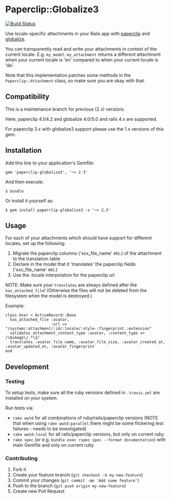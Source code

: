 # Paperclip::Globalize3

[![Build Status](https://travis-ci.org/emjot/paperclip-globalize3.png?branch=2.x-stable)](https://travis-ci.org/emjot/paperclip-globalize3)

Use locale-specific attachments in your Rails app with [paperclip](https://github.com/thoughtbot/paperclip) and
[globalize](https://github.com/globalize/globalize).

You can transparently read and write your attachments in context of the current locale. E.g. `my_model.my_attachment` returns a different attachment when your current locale is 'en' compared to when your current locale is 'de'.

Note that this implementation patches some methods in the `Paperclip::Attachment` class, so make sure you are okay with that.

## Compatibility

This is a maintenance branch for previous (2.x) versions. 

Here, paperclip 4.1/4.2 and globalize 4.0/5.0 and rails 4.x are supported.

For paperclip 3.x with globalize3 support please use the 1.x versions of this gem.

## Installation

Add this line to your application's Gemfile:

    gem 'paperclip-globalize3', '~> 2.3'

And then execute:

    $ bundle

Or install it yourself as:

    $ gem install paperclip-globalize3 -v '~> 2.3'

## Usage

For each of your attachments which should have support for different locales, set up the following:

1. Migrate the paperclip columns ('xxx_file_name' etc.) of the attachment to the translation table
2. Declare in the model that it 'translates' the paperclip fields ('xxx_file_name' etc.)
3. Use the :locale interpolation for the paperclip url

NOTE: Make sure your `translates` are always defined after the `has_attached_file`! (Otherwise the files will not be deleted from the filesystem when the model is destroyed.)

Example:

    class User < ActiveRecord::Base
      has_attached_file :avatar,
                        :url => "/system/:attachment/:id/:locale/:style-:fingerprint.:extension"
      validates_attachment_content_type :avatar, :content_type => /\Aimage\/.*\Z/
      translates :avatar_file_name, :avatar_file_size, :avatar_created_at, :avatar_updated_at, :avatar_fingerprint
    end

## Development

### Testing

To setup tests, make sure all the ruby versions defined in `.travis.yml` are installed on your system.

Run tests via:

* `rake wwtd` for all combinations of ruby/rails/paperclip versions (NOTE that when using `rake wwtd:parallel` there
   might be some flickering test failures - needs to be investigated)
* `rake wwtd:local` for all rails/paperclip versions, but only on current ruby
* `rake spec` (or e.g. `bundle exec rspec spec --format documentation`) with main Gemfile and only on current ruby

### Contributing

1. Fork it
2. Create your feature branch (`git checkout -b my-new-feature`)
3. Commit your changes (`git commit -am 'Add some feature'`)
4. Push to the branch (`git push origin my-new-feature`)
5. Create new Pull Request
